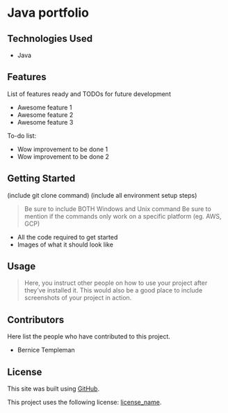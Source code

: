 # Java portfolio

## Technologies Used
- Java

## Features

List of features ready and TODOs for future development
- Awesome feature 1
- Awesome feature 2
- Awesome feature 3

To-do list:
- Wow improvement to be done 1
- Wow improvement to be done 2

## Getting Started
(include git clone command) (include all environment setup steps)

> Be sure to include BOTH Windows and Unix command
> Be sure to mention if the commands only work on a specific platform (eg. AWS, GCP)

- All the code required to get started
- Images of what it should look like

## Usage
> Here, you instruct other people on how to use your project after they’ve installed it. 
> This would also be a good place to include screenshots of your project in action.

## Contributors
Here list the people who have contributed to this project. 
- Bernice Templeman

## License
This site was built using [GitHub](https://docs.github.com/en/github/writing-on-github/getting-started-with-writing-and-formatting-on-github/basic-writing-and-formatting-syntax#links).

This project uses the following license: [license_name](https://github.com/bernicetempleman/PROJECT-NAME).
